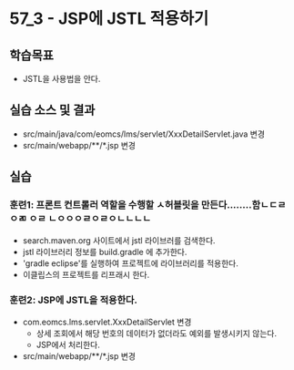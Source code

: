 # 57_3 - JSP에 JSTL 적용하기

## 학습목표

- JSTL을 사용법을 안다.

## 실습 소스 및 결과

- src/main/java/com/eomcs/lms/servlet/XxxDetailServlet.java 변경
- src/main/webapp/**/*.jsp 변경

## 실습  

### 훈련1: 프론트 컨트롤러 역할을 수행할 ㅅ허블릿을 만든다........함ㄴㄷㄹ ㅇㄻ ㅇㄹ ㄴㅇㅇㅇㄹㅇㄹㅇㄴㄴㄴㄴ

- search.maven.org 사이트에서 jstl 라이브러를 검색한다.
- jstl 라이브러리 정보를 build.gradle 에 추가한다.
- 'gradle eclipse'를 실행하여 프로젝트에 라이브러리를 적용한다.
- 이클립스의 프로젝트를 리프래시 한다.

### 훈련2: JSP에 JSTL을 적용한다.

- com.eomcs.lms.servlet.XxxDetailServlet 변경
  - 상세 조회에서 해당 번호의 데이터가 없더라도 예외를 발생시키지 않는다.
  - JSP에서 처리한다. 
- src/main/webapp/**/*.jsp 변경